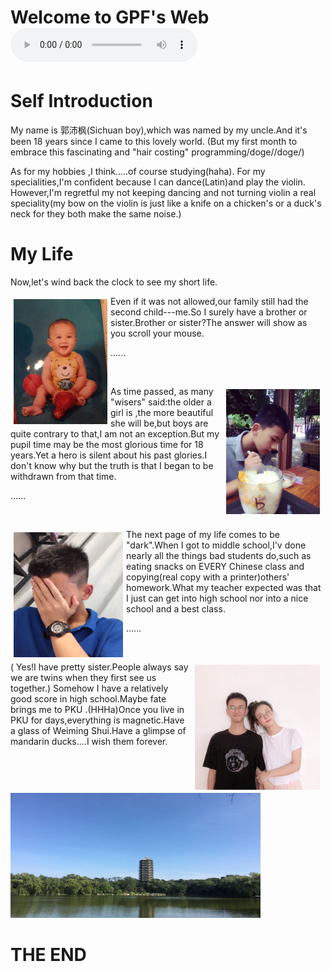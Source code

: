 <h1> Welcome to GPF's Web
<script src="javascript/101.js"></script>
 <audio controls="controls" height="100" width="100">

  <source src="" type="audio/mp3" />

  <source src="小果 - 蒲公英的梦想.ogg" type="audio/ogg" />

  <embed height="100" width="100" src="小果 - 蒲公英的梦想.mp3" />

</audio>
<h1>Self Introduction</h1>
<p>My name is 郭沛枫(Sichuan boy),which was named by my uncle.And it's been 18 years since I came to this lovely world.
(But my first month to embrace this fascinating and "hair costing" programming/doge//doge/)</p>
<p>As for my hobbies ,I think.....of course studying(haha). For my specialities,I'm confident because I can dance(Latin)and play the violin.
 However,I'm regretful my not keeping dancing and not turning violin a real speciality(my bow on the violin is just like a knife on a chicken's or a duck's neck for they both make the same noise.)</p>
<h1> My Life </h1>
<p>Now,let's wind back the clock to see my short life.</p>

<p style="width:500px;">
    <img src="1.jpg" align="left" width="150" height="200" hspace="5" vspace="5" >         
    Even if it was not allowed,our family still had the second child---me.So I surely have a brother or sister.Brother or sister?The answer will show as you scroll your mouse.
</p>

<p>......</p>
<p></p><br>

<p style="width:500px;">
<img src="2.jpg" width="150" height="200" align="right" hspace="5" vspace="5">
As time passed, as many "wisers" said:the older a girl is ,the more beautiful she will be,but boys are quite contrary to that,I am not an exception.But my pupil time may be the most glorious time for 18 years.Yet a hero is silent about his past glories.I don't know why but the truth is that I began to be withdrawn from that time.
<p>
 
<p>......</p>
<p></p><br>

<p style="width:500px;">
<img src="3.jpg" width="175" height="200" align="left" hspace="5" vspace="5">
The next page of my life comes to be "dark".When I got to middle school,I'v done nearly all the things bad students do,such as eating snacks on EVERY Chinese class and copying(real copy with a printer)others' homework.What my teacher expected was that I just can get into high school nor into a nice school and a best class.
</p>

<p>......</p>
<p></p><br>

<p style="width:500px;">
<img src="5.jpg" width="200" height="200" align="right" hspace="5" vspace="5">
( Yes!I have pretty sister.People always say we are twins when they first see us together.)
 Somehow I have a relatively good score in high school.Maybe fate brings me to PKU .(HHHa)Once you live in PKU for days,everything is magnetic.Have a glass of Weiming Shui.Have a glimpse of mandarin ducks....I wish them forever.
<img src="6.jpg" width=400 height="200" align="none">
 <h1>THE END</h1>
 
